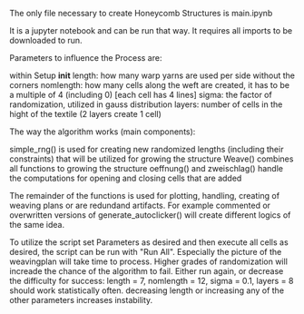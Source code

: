 The only file necessary to create Honeycomb Structures is main.ipynb

It is a jupyter notebook and can be run that way.
It requires all imports to be downloaded to run.

Parameters to influence the Process are:

within Setup __init__
length: how many warp yarns are used per side without the corners
nomlength: how many cells along the weft are created, it has to be a multiple of 4 (including 0) [each cell has 4 lines]
sigma: the factor of randomization, utilized in gauss distribution
layers: number of cells in the hight of the textile (2 layers create 1 cell)

The way the algorithm works (main components):

simple_rng() is used for creating new randomized lengths (including their constraints) that will be utilized for growing the structure
Weave() combines all functions to growing the structure
oeffnung() and zweischlag() handle the computations for opening and closing cells that are added

The remainder of the functions is used for plotting, handling, creating of weaving plans or are redundand artifacts.
For example commented or overwritten versions of generate_autoclicker() will create different logics of the same idea.

To utilize the script set Parameters as desired and then execute all cells as desired, the script can be run with "Run All".
Especially the picture of the weavingplan will take time to process.
Higher grades of randomization will increade the chance of the algorithm to fail. Either run again, or decrease the difficulty for success:
length = 7, nomlength = 12, sigma = 0.1, layers = 8 should work statistically often.
decreasing length or increasing any of the other parameters increases instability.
